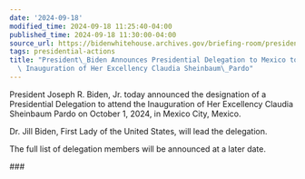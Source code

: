 ```yaml
---
date: '2024-09-18'
modified_time: 2024-09-18 11:25:40-04:00
published_time: 2024-09-18 11:30:00-04:00
source_url: https://bidenwhitehouse.archives.gov/briefing-room/presidential-actions/2024/09/18/president-biden-announces-presidential-delegation-to-mexico-to-attend-the-inauguration-of-her-excellency-claudia-sheinbaum-pardo/
tags: presidential-actions
title: "President\_Biden Announces Presidential Delegation to Mexico to Attend the\
  \ Inauguration of Her Excellency Claudia Sheinbaum\_Pardo"
---
```

 
President Joseph R. Biden, Jr. today announced the designation of a
Presidential Delegation to attend the Inauguration of Her Excellency
Claudia Sheinbaum Pardo on October 1, 2024, in Mexico City, Mexico.

Dr. Jill Biden, First Lady of the United States, will lead the
delegation.

The full list of delegation members will be announced at a later date.

\###
